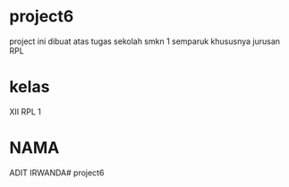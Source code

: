 # project6
project ini dibuat atas tugas sekolah smkn 1 semparuk khususnya jurusan RPL
# kelas 
XII RPL 1
# NAMA 
ADIT IRWANDA# project6
